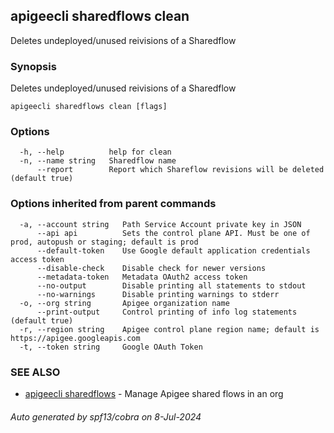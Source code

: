 ## apigeecli sharedflows clean

Deletes undeployed/unused reivisions of a Sharedflow

### Synopsis

Deletes undeployed/unused reivisions of a Sharedflow

```
apigeecli sharedflows clean [flags]
```

### Options

```
  -h, --help          help for clean
  -n, --name string   Sharedflow name
      --report        Report which Shareflow revisions will be deleted (default true)
```

### Options inherited from parent commands

```
  -a, --account string   Path Service Account private key in JSON
      --api api          Sets the control plane API. Must be one of prod, autopush or staging; default is prod
      --default-token    Use Google default application credentials access token
      --disable-check    Disable check for newer versions
      --metadata-token   Metadata OAuth2 access token
      --no-output        Disable printing all statements to stdout
      --no-warnings      Disable printing warnings to stderr
  -o, --org string       Apigee organization name
      --print-output     Control printing of info log statements (default true)
  -r, --region string    Apigee control plane region name; default is https://apigee.googleapis.com
  -t, --token string     Google OAuth Token
```

### SEE ALSO

* [apigeecli sharedflows](apigeecli_sharedflows.md)	 - Manage Apigee shared flows in an org

###### Auto generated by spf13/cobra on 8-Jul-2024
